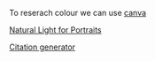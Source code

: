 To reserach colour we can use [canva](https://www.canva.com/en/)

[Natural Light for Portraits](https://www.linkedin.com/learning/learning-natural-light-portrait-photography/why-back-light-is-great-for-portraits?autoSkip=true&autoplay=true&resume=false&u=57684225)

[Citation generator](https://tafensw.libguides.com/citationgenerator/websites/webpage)

